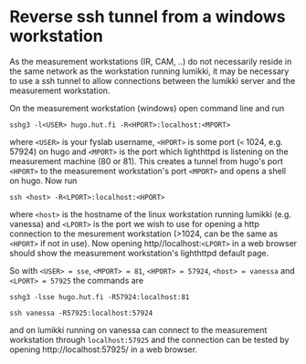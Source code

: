 # Reverse ssh tunnel from a windows workstation #

As the measurement workstations (IR, CAM, ..) do not necessarily reside in the same network as the workstation running lumikki, it may be necessary to use a ssh tunnel to allow connections between the lumikki server and the measurement workstation.

On the measurement workstation (windows) open command line and run

`sshg3 -l<USER> hugo.hut.fi -R<HPORT>:localhost:<MPORT>`

where `<USER>` is your fyslab username, `<HPORT>` is some port (`<` 1024, e.g. 57924) on hugo and `<MPORT>` is the port which lighthttpd is listening on the measurement machine (80 or 81). This creates a tunnel from hugo's port `<HPORT>` to the measurement workstation's port `<MPORT>` and opens a shell on hugo. Now run

`ssh <host> -R<LPORT>:localhost:<HPORT>`

where `<host>` is the hostname of the linux workstation running lumikki (e.g. vanessa) and `<LPORT>` is the port we wish to use for opening a http connection to the mesurement workstation (>1024, can be the same as `<HPORT>` if not in use). Now opening http//localhost:`<LPORT>` in a web browser should show the measurement workstation's lighthttpd default page.

So with `<USER> = sse`, `<MPORT> = 81`, `<HPORT> = 57924`, `<host> = vanessa` and `<LPORT> = 57925` the commands are

`sshg3 -lsse hugo.hut.fi -R57924:localhost:81`

`ssh vanessa -R57925:localhost:57924`

and on lumikki running on vanessa can connect to the measurement workstation through `localhost:57925` and the connection can be tested by opening http://localhost:57925/ in a web browser.
